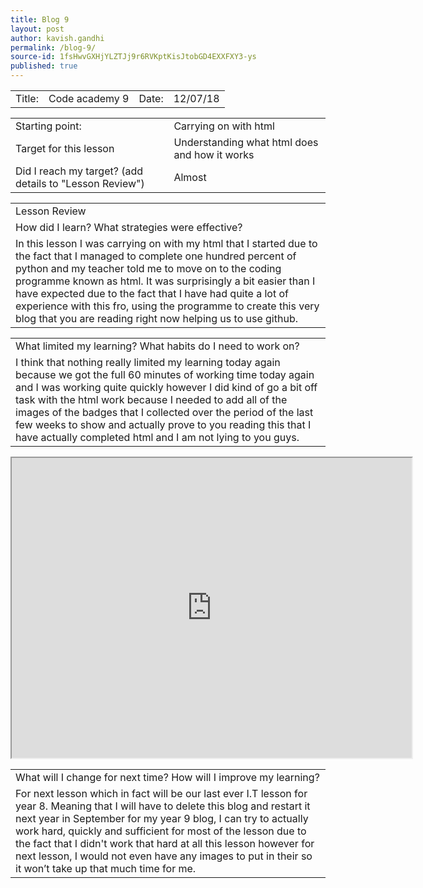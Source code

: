 ```yaml
---
title: Blog 9
layout: post
author: kavish.gandhi
permalink: /blog-9/
source-id: 1fsHwvGXHjYLZTJj9r6RVKptKisJtobGD4EXXFXY3-ys
published: true
---
```

<table>
  <tr>
    <td>Title: </td>
    <td>Code academy 9</td>
    <td>Date: </td>
    <td>12/07/18</td>
  </tr>
</table>


<table>
  <tr>
    <td>Starting point:</td>
    <td>Carrying on with html</td>
  </tr>
  <tr>
    <td>Target for this lesson </td>
    <td>Understanding what html does and how it works</td>
  </tr>
  <tr>
    <td>Did I reach my target? 
(add details to "Lesson Review")</td>
    <td>Almost</td>
  </tr>
</table>


<table>
  <tr>
    <td>Lesson Review</td>
  </tr>
  <tr>
    <td>How did I learn? What strategies were effective? </td>
  </tr>
  <tr>
    <td>In this lesson I was carrying on with my html that I started due to the fact that I managed to complete one hundred percent of python and my teacher told me to move on to the coding programme known as html. It was surprisingly a bit easier than I have expected due to the fact that I have had quite a lot of experience with this fro, using the programme to create this very blog that you are reading right now helping us to use github.</td>
  </tr>
</table>


<table>
  <tr>
    <td>What limited my learning? What habits do I need to work on?</td>
  </tr>
  <tr>
    <td>I think that nothing really limited my learning today again because we got the full 60 minutes of working time today again and I was working quite quickly however I did kind of go a bit off task with the html work because I needed to add all of the images of the badges that I collected over the period of the last few weeks to show and actually prove to you reading this that I have actually completed html and I am not lying to you guys.</td>
  </tr>
</table>


<table>
  <tr>
    <td>What will I change for next time? How will I improve my learning?</td>
  </tr>
  <tr>
    <td>For next lesson which in fact will be our last ever I.T lesson for year 8. Meaning that I will have to delete this blog and restart it next year in September for my year 9 blog, I can try to actually work hard, quickly and sufficient for most of the lesson due to the fact that I didn't work that hard at all this lesson however for next lesson, I would not even have any images to put in their so it won’t take up that much time for me.</td>
  </tr>
  <iframe src="https://drive.google.com/file/d/1CocDOPwmlTPce4yyolTSMbDg3eF8UW83/preview" width="640" height="480"></iframe>
</table>


